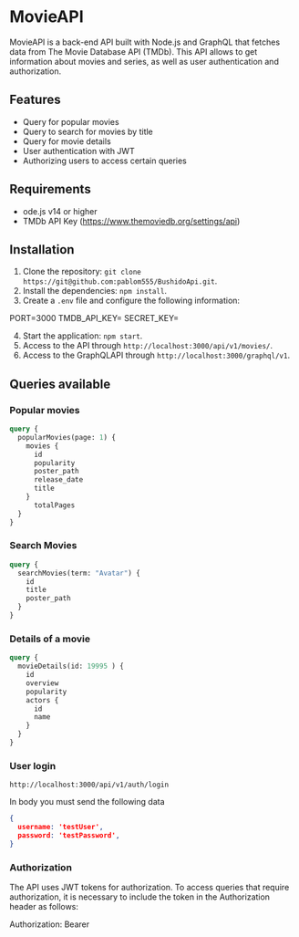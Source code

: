 # MovieAPI

MovieAPI is a back-end API built with Node.js and GraphQL that fetches data from The Movie Database API (TMDb). This API allows to get information about movies and series, as well as user authentication and authorization.

## Features

- Query for popular movies
- Query to search for movies by title
- Query for movie details
- User authentication with JWT
- Authorizing users to access certain queries

## Requirements

- ode.js v14 or higher
- TMDb API Key (https://www.themoviedb.org/settings/api)

## Installation

1. Clone the repository: `git clone https://git@github.com:pablom555/BushidoApi.git`.
2. Install the dependencies: `npm install`.
3. Create a `.env` file and configure the following information:

PORT=3000
TMDB_API_KEY=<your TMDb API key>
SECRET_KEY=<a secret key for generating JWT tokens>

4. Start the application: `npm start`.
5. Access to the API through `http://localhost:3000/api/v1/movies/`.
6. Access to the GraphQLAPI through `http://localhost:3000/graphql/v1`.

## Queries available

### Popular movies

```graphql
query {
  popularMovies(page: 1) {
    movies {
      id
      popularity
      poster_path
      release_date
      title
    }
      totalPages
  }
}
```

### Search Movies

```graphql
query {
  searchMovies(term: "Avatar") {
    id
    title
    poster_path
  }
}
```

### Details of a movie
```graphql
query {
  movieDetails(id: 19995 ) {
    id
    overview
    popularity
    actors {
      id
      name
    }
  }
}
```

### User login

`http://localhost:3000/api/v1/auth/login`

In body you must send the following data

```json
{
  username: 'testUser',
  password: 'testPassword',
}
```

### Authorization

The API uses JWT tokens for authorization. To access queries that require authorization, it is necessary to include the token in the Authorization header as follows:

Authorization: Bearer <tu token JWT>